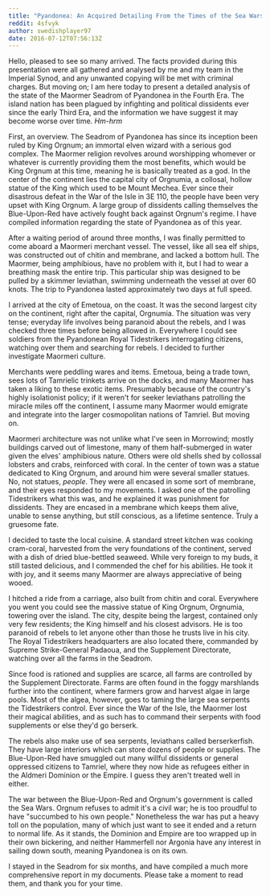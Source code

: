 ```yaml
---
title: "Pyandonea: An Acquired Detailing From the Times of the Sea Wars"
reddit: 4sfvyk
author: swedishplayer97
date: 2016-07-12T07:56:13Z
---
```


Hello, pleased to see so many arrived. The facts provided during this presentation were all gathered and analysed by me and my team in the Imperial Synod, and any unwanted copying will be met with criminal charges. But moving on; I am here today to present a detailed analysis of the state of the Maormer Seadrom of Pyandonea in the Fourth Era. The island nation has been plagued by infighting and political dissidents ever since the early Third Era, and the information we have suggest it may become worse over time. *Hm-hrm*

First, an overview. The Seadrom of Pyandonea has since its inception been ruled by King Orgnum; an immortal elven wizard with a serious god complex. The Maormer religion revolves around worshipping whomever or whatever is currently providing them the most benefits, which would be King Orgnum at this time, meaning he is basically treated as a god. In the center of the continent lies the capital city of Orgnumia, a collosal, hollow statue of the King which used to be Mount Mechea. Ever since their disastrous defeat in the War of the Isle in 3E 110, the people have been very upset with King Orgnum. A large group of dissidents calling themselves the Blue-Upon-Red have actively fought back against Orgnum's regime. I have compiled information regarding the state of Pyandonea as of this year.

After a waiting period of around three months, I was finally permitted to come aboard a Maormeri merchant vessel. The vessel, like all sea elf ships, was constructed out of chitin and membrane, and lacked a bottom hull. The Maormer, being amphibious, have no problem with it, but I had to wear a breathing mask the entire trip. This particular ship was designed to be pulled by a skimmer leviathan, swimming underneath the vessel at over 60 knots. The trip to Pyandonea lasted approximately two days at full speed.

I arrived at the city of Emetoua, on the coast. It was the second largest city on the continent, right after the capital, Orgnumia. The situation was very tense; everyday life involves being paranoid about the rebels, and I was checked three times before being allowed in. Everywhere I could see soldiers from the Pyandonean Royal Tidestrikers interrogating citizens, watching over them and searching for rebels. I decided to further investigate Maormeri culture.

Merchants were peddling wares and items. Emetoua, being a trade town, sees lots of Tamrielic trinkets arrive on the docks, and many Maormer has taken a liking to these exotic items. Presumably because of the country's highly isolationist policy; if it weren't for seeker leviathans patrolling the miracle miles off the continent, I assume many Maormer would emigrate and integrate into the larger cosmopolitan nations of Tamriel. But moving on.

Maormeri architecture was not unlike what I've seen in Morrowind; mostly buildings carved out of limestone, many of them half-submerged in water given the elves' amphibious nature. Others were old shells shed by collossal lobsters and crabs, reinforced with coral. In the center of town was a statue dedicated to King Orgnum, and around him were several smaller statues. No, not statues, *people*. They were all encased in some sort of membrane, and their eyes responded to my movements. I asked one of the patrolling Tidestrikers what this was, and he explained it was punishment for dissidents. They are encased in a membrane which keeps them alive, unable to sense anything, but still conscious, as a lifetime sentence. Truly a gruesome fate.

I decided to taste the local cuisine. A standard street kitchen was cooking cram-coral, harvested from the very foundations of the continent, served with a dish of dried blue-bettled seaweed. While very foreign to my buds, it still tasted delicious, and I commended the chef for his abilities. He took it with joy, and it seems many Maormer are always appreciative of being wooed.

I hitched a ride from a carriage, also built from chitin and coral. Everywhere you went you could see the massive statue of King Orgnum, Orgnumia, towering over the island. The city, despite being the largest, contained only very few residents; the King himself and his closest advisors. He is too paranoid of rebels to let anyone other than those he trusts live in his city. The Royal Tidestrikers headquarters are also located there, commanded by Supreme Strike-General Padaoua, and the Supplement Directorate, watching over all the farms in the Seadrom.

Since food is rationed and supplies are scarce, all farms are controlled by the Supplement Directorate. Farms are often found in the foggy marshlands further into the continent, where farmers grow and harvest algae in large pools. Most of the algea, however, goes to taming the large sea serpents the Tidestrikers control. Ever since the War of the Isle, the Maormer lost their magical abilities, and as such has to command their serpents with food supplements or else they'd go berserk.

The rebels also make use of sea serpents, leviathans called berserkerfish. They have large interiors which can store dozens of people or supplies. The Blue-Upon-Red have smuggled out many willful dissidents or general oppressed citizens to Tamriel, where they now hide as refugees either in the Aldmeri Dominion or the Empire. I guess they aren't treated well in either.

The war between the Blue-Upon-Red and Orgnum's government is called the Sea Wars. Orgnum refuses to admit it's a civil war; he is too proudful to have "succumbed to his own people." Nonetheless the war has put a heavy toll on the population, many of which just want to see it ended and a return to normal life. As it stands, the Dominion and Empire are too wrapped up in their own bickering, and neither Hammerfell nor Argonia have any interest in sailing down south, meaning Pyandonea is on its own.

I stayed in the Seadrom for six months, and have compiled a much more comprehensive report in my documents. Please take a moment to read them, and thank you for your time.
